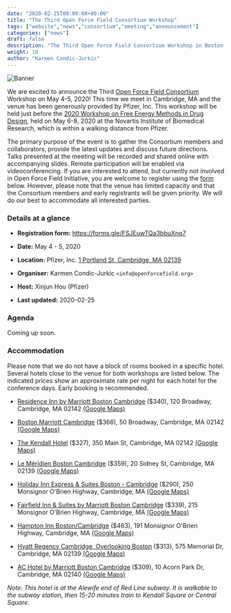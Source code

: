 ```yaml
---
date: "2020-02-25T00:00:00+00:00"
title: "The Third Open Force Field Consortium Workshop"
tags: ["website","news","consortium","meeting","announcement"]
categories: ["news"]
draft: false
description: "The Third Open Force Field Consortium Workshop in Boston on May 4-5, 2020."
weight: 10
author: "Karmen Condic-Jurkic"
---
```


![Banner](OpenFF-banner.png "Banner")


We are excited to announce the Third [Open Force Field Consortium](https://openforcefield.org/consortium/) Workshop on May 4-5, 2020! This time we meet in Cambridge, MA and the venue has been generously provided by Pfizer, Inc. This workshop will be held just before the [2020 Workshop on Free Energy Methods in Drug Design](http://www.alchemistry.org/wiki/2020_Workshop_on_Free_Energy_Methods_in_Drug_Design), held on May 6-8, 2020 at the Novartis Institute of Biomedical Research, which is within a walking distance from Pfizer.

The primary purpose of the event is to gather the Consortium members and collaborators, provide the latest updates and discuss future directions. Talks presented at the meeting will be recorded and shared online with accompanying slides. Remote participation will be enabled via videoconferencing. If you are interested to attend, but currently not involved in Open Force Field Initiative, you are welcome to register using the [form]((https://forms.gle/FSJEuwTQa3bbuXnq7)) below. However, please note that the venue has limited capacity and that the Consortium members and early registrants will be given priority. We will do our best to accommodate all interested parties.


### Details at a glance

* **Registration form:** https://forms.gle/FSJEuwTQa3bbuXnq7

* **Date:** May 4 - 5, 2020

* **Location:** Pfizer, Inc. [1 Portland St, Cambridge, MA 02139](https://goo.gl/maps/vDp7nFjgFRuVA5wu5)

* **Organiser:** Karmen Condic-Jurkic `<info@openforcefield.org>`

* **Host:** Xinjun Hou (Pfizer)

* **Last updated:** 2020-02-25


### Agenda

Coming up soon.


### Accommodation

Please note that we do not have a block of rooms booked in a specific hotel. Several hotels close to the venue for both workshops are listed below. The indicated prices show an approximate rate per night for each hotel for the conference days. Early booking is recommended.

* [Residence Inn by Marriott Boston Cambridge](https://www.marriott.com/hotels/travel/boscm-residence-inn-boston-cambridge/) ($340), 120 Broadway, Cambridge, MA 02142 [(Google Maps)](https://goo.gl/maps/gQ7GfPwEJzWHbPER9)

* [Boston Marriott Cambridge](https://www.marriott.com/hotels/travel/boscb-boston-marriott-cambridge/) ($366), 50 Broadway, Cambridge, MA 02142 [(Google Maps)](https://goo.gl/maps/cgyDKudqrGE3bRWQ6)

* [The Kendall Hotel](https://kendallhotel.com/) ($327), 350 Main St, Cambridge, MA 02142 [(Google Maps)](https://goo.gl/maps/1KQ1UKHtVd5xBMm89)

* [Le Méridien Boston Cambridge](https://www.marriott.com/hotels/travel/bosbm-le-meridien-boston-cambridge/) ($359), 20 Sidney St, Cambridge, MA 02139 [(Google Maps)](https://goo.gl/maps/jZSecpgv5DAS32dB7)

* [Holiday Inn Express & Suites Boston - Cambridge](https://www.ihg.com/holidayinnexpress/hotels/us/en/cambridge/boscb/hoteldetail?cm_mmc=GoogleMaps-_-EX-_-US-_-BOSCB) ($290), 250 Monsignor O'Brien Highway, Cambridge, MA [(Google Maps)](https://goo.gl/maps/2dcUjkMdCuYjtvcRA)

* [Fairfield Inn & Suites by Marriott Boston Cambridge](https://www.marriott.com/hotels/travel/bosbg-fairfield-inn-and-suites-boston-cambridge/) ($339), 215 Monsignor O'Brien Highway, Cambridge, MA [(Google Maps)](https://goo.gl/maps/jnmTuGmewVwH4ykT6)

* [Hampton Inn Boston/Cambridge](https://www.hilton.com/en/hotels/boscbhx-hampton-boston-cambridge/) ($463), 191 Monsignor O'Brien Highway, Cambridge, MA [(Google Maps)](https://goo.gl/maps/zsu61xBTyqSJU9Fb7)

* [Hyatt Regency Cambridge, Overlooking Boston](https://www.hyatt.com/en-US/hotel/massachusetts/hyatt-regency-cambridge-overlooking-boston/bosrc) ($313), 575 Memorial Dr, Cambridge, MA 02139 [(Google Maps)](https://g.page/HyattRegencyCambridge?share)

* [AC Hotel by Marriott Boston Cambridge](https://www.marriott.com/hotels/travel/bosar-ac-hotel-boston-cambridge/) ($309), 10 Acorn Park Dr, Cambridge, MA 02140 [(Google Maps)](https://goo.gl/maps/NcrhXpQCqKL5qXDf6)

*Note: This hotel is at the Alewife end of Red Line subway. It is walkable to the subway station, then 15-20 minutes train to Kendall Square or Central Square.*
